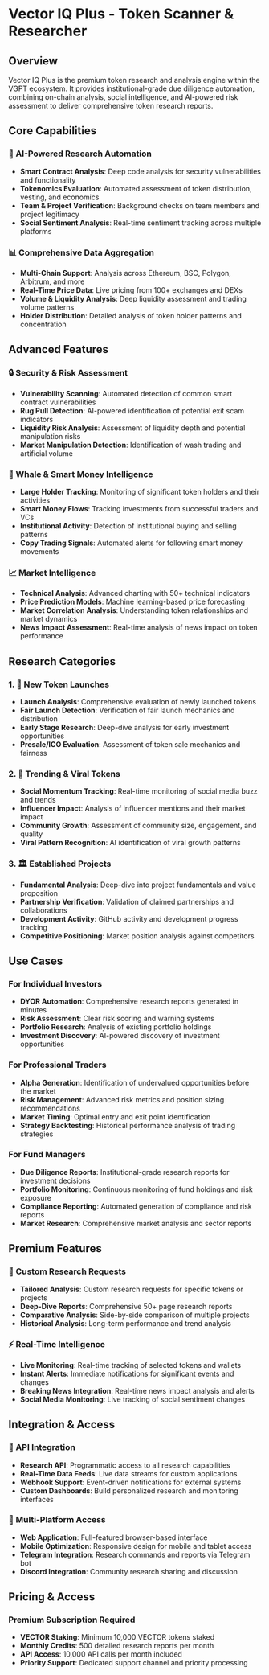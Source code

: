# Vector IQ Plus - Token Scanner & Researcher

## Overview

Vector IQ Plus is the premium token research and analysis engine within the VGPT ecosystem. It provides institutional-grade due diligence automation, combining on-chain analysis, social intelligence, and AI-powered risk assessment to deliver comprehensive token research reports.

## Core Capabilities

### 🤖 AI-Powered Research Automation

* **Smart Contract Analysis**: Deep code analysis for security vulnerabilities and functionality
* **Tokenomics Evaluation**: Automated assessment of token distribution, vesting, and economics
* **Team & Project Verification**: Background checks on team members and project legitimacy
* **Social Sentiment Analysis**: Real-time sentiment tracking across multiple platforms

### 📊 Comprehensive Data Aggregation

* **Multi-Chain Support**: Analysis across Ethereum, BSC, Polygon, Arbitrum, and more
* **Real-Time Price Data**: Live pricing from 100+ exchanges and DEXs
* **Volume & Liquidity Analysis**: Deep liquidity assessment and trading volume patterns
* **Holder Distribution**: Detailed analysis of token holder patterns and concentration

## Advanced Features

### 🔒 Security & Risk Assessment

* **Vulnerability Scanning**: Automated detection of common smart contract vulnerabilities
* **Rug Pull Detection**: AI-powered identification of potential exit scam indicators
* **Liquidity Risk Analysis**: Assessment of liquidity depth and potential manipulation risks
* **Market Manipulation Detection**: Identification of wash trading and artificial volume

### 🐋 Whale & Smart Money Intelligence

* **Large Holder Tracking**: Monitoring of significant token holders and their activities
* **Smart Money Flows**: Tracking investments from successful traders and VCs
* **Institutional Activity**: Detection of institutional buying and selling patterns
* **Copy Trading Signals**: Automated alerts for following smart money movements

### 📈 Market Intelligence

* **Technical Analysis**: Advanced charting with 50+ technical indicators
* **Price Prediction Models**: Machine learning-based price forecasting
* **Market Correlation Analysis**: Understanding token relationships and market dynamics
* **News Impact Assessment**: Real-time analysis of news impact on token performance

## Research Categories

### 1. 🎯 New Token Launches

* **Launch Analysis**: Comprehensive evaluation of newly launched tokens
* **Fair Launch Detection**: Verification of fair launch mechanics and distribution
* **Early Stage Research**: Deep-dive analysis for early investment opportunities
* **Presale/ICO Evaluation**: Assessment of token sale mechanics and fairness

### 2. 🚀 Trending & Viral Tokens

* **Social Momentum Tracking**: Real-time monitoring of social media buzz and trends
* **Influencer Impact**: Analysis of influencer mentions and their market impact
* **Community Growth**: Assessment of community size, engagement, and quality
* **Viral Pattern Recognition**: AI identification of viral growth patterns

### 3. 🏛️ Established Projects

* **Fundamental Analysis**: Deep-dive into project fundamentals and value proposition
* **Partnership Verification**: Validation of claimed partnerships and collaborations
* **Development Activity**: GitHub activity and development progress tracking
* **Competitive Positioning**: Market position analysis against competitors

## Use Cases

### For Individual Investors

* **DYOR Automation**: Comprehensive research reports generated in minutes
* **Risk Assessment**: Clear risk scoring and warning systems
* **Portfolio Research**: Analysis of existing portfolio holdings
* **Investment Discovery**: AI-powered discovery of investment opportunities

### For Professional Traders

* **Alpha Generation**: Identification of undervalued opportunities before the market
* **Risk Management**: Advanced risk metrics and position sizing recommendations
* **Market Timing**: Optimal entry and exit point identification
* **Strategy Backtesting**: Historical performance analysis of trading strategies

### For Fund Managers

* **Due Diligence Reports**: Institutional-grade research reports for investment decisions
* **Portfolio Monitoring**: Continuous monitoring of fund holdings and risk exposure
* **Compliance Reporting**: Automated generation of compliance and risk reports
* **Market Research**: Comprehensive market analysis and sector reports

## Premium Features

### 🎯 Custom Research Requests

* **Tailored Analysis**: Custom research requests for specific tokens or projects
* **Deep-Dive Reports**: Comprehensive 50+ page research reports
* **Comparative Analysis**: Side-by-side comparison of multiple projects
* **Historical Analysis**: Long-term performance and trend analysis

### ⚡ Real-Time Intelligence

* **Live Monitoring**: Real-time tracking of selected tokens and wallets
* **Instant Alerts**: Immediate notifications for significant events and changes
* **Breaking News Integration**: Real-time news impact analysis and alerts
* **Social Media Monitoring**: Live tracking of social sentiment changes

## Integration & Access

### 🔧 API Integration

* **Research API**: Programmatic access to all research capabilities
* **Real-Time Data Feeds**: Live data streams for custom applications
* **Webhook Support**: Event-driven notifications for external systems
* **Custom Dashboards**: Build personalized research and monitoring interfaces

### 📱 Multi-Platform Access

* **Web Application**: Full-featured browser-based interface
* **Mobile Optimization**: Responsive design for mobile and tablet access
* **Telegram Integration**: Research commands and reports via Telegram bot
* **Discord Integration**: Community research sharing and discussion

## Pricing & Access

### Premium Subscription Required

* **VECTOR Staking**: Minimum 10,000 VECTOR tokens staked
* **Monthly Credits**: 500 detailed research reports per month
* **API Access**: 10,000 API calls per month included
* **Priority Support**: Dedicated support channel and priority processing
